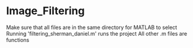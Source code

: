 # Image_Filtering
Make sure that all files are in the same directory for MATLAB to select
Running 'filtering_sherman_daniel.m' runs the project
All other .m files are functions
